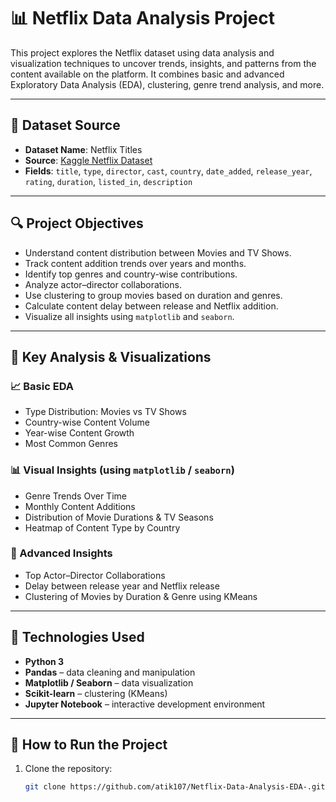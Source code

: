 # 📊 Netflix Data Analysis Project

This project explores the Netflix dataset using data analysis and visualization techniques to uncover trends, insights, and patterns from the content available on the platform. It combines basic and advanced Exploratory Data Analysis (EDA), clustering, genre trend analysis, and more.

---

## 📁 Dataset Source

- **Dataset Name**: Netflix Titles
- **Source**: [Kaggle Netflix Dataset](https://www.kaggle.com/shivamb/netflix-shows) 
- **Fields**: `title`, `type`, `director`, `cast`, `country`, `date_added`, `release_year`, `rating`, `duration`, `listed_in`, `description`

---

## 🔍 Project Objectives

- Understand content distribution between Movies and TV Shows.
- Track content addition trends over years and months.
- Identify top genres and country-wise contributions.
- Analyze actor–director collaborations.
- Use clustering to group movies based on duration and genres.
- Calculate content delay between release and Netflix addition.
- Visualize all insights using `matplotlib` and `seaborn`.

---

## 🧪 Key Analysis & Visualizations

### 📈 Basic EDA

- Type Distribution: Movies vs TV Shows
- Country-wise Content Volume
- Year-wise Content Growth
- Most Common Genres

### 📊 Visual Insights (using `matplotlib` / `seaborn`)

- Genre Trends Over Time
- Monthly Content Additions
- Distribution of Movie Durations & TV Seasons
- Heatmap of Content Type by Country

### 🤝 Advanced Insights

- Top Actor–Director Collaborations
- Delay between release year and Netflix release
- Clustering of Movies by Duration & Genre using KMeans

---

## 🧠 Technologies Used

- **Python 3**
- **Pandas** – data cleaning and manipulation
- **Matplotlib / Seaborn** – data visualization
- **Scikit-learn** – clustering (KMeans)
- **Jupyter Notebook** – interactive development environment

---

## 🚀 How to Run the Project

1. Clone the repository:
   ```bash
   git clone https://github.com/atik107/Netflix-Data-Analysis-EDA-.git
